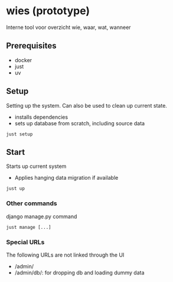 # wies (prototype)
Interne tool voor overzicht wie, waar, wat, wanneer

## Prerequisites
- docker
- just
- uv

## Setup

Setting up the system. Can also be used to clean up current state.
- installs dependencies
- sets up database from scratch, including source data

```
just setup
```

## Start

Starts up current system
- Applies hanging data migration if available

```
just up
```

### Other commands

django manage.py command

```
just manage [...]
```

### Special URLs
The following URLs are not linked through the UI
- /admin/
- /admin/db/: for dropping db and loading dummy data
